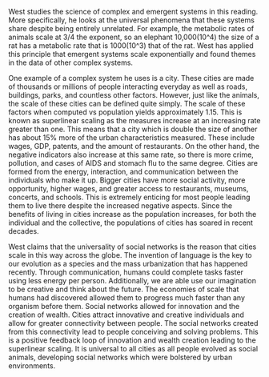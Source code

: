 West studies the science of complex and emergent systems in this reading. More specifically, he looks at the universal phenomena that these systems share despite being entirely
unrelated. For example, the metabolic rates of animals scale at 3/4 the exponent, so an elephant 10,000(10^4) the size of a rat has a metabolic rate that is 1000(10^3) that of 
the rat. West has applied this principle that emergent systems scale exponentially and found themes in the data of other complex systems. 

One example of a complex system he uses is a city. These cities are made of thousands or millions of people interacting everyday as well as roads, buildings, parks, and countless
other factors. However, just like the animals, the scale of these cities can be defined quite simply. The scale of these factors when computed vs population yields approximately 
1.15. This is known as superlinear scaling as the measures increase at an increasing rate greater than one. This means that a city which is double the size of another has about 
15% more of the urban characteristics measured. These include wages, GDP, patents, and the amount of restaurants. On the other hand, the negative indicators also increase at this 
same rate, so there is more crime, pollution, and cases of AIDS and stomach flu to the same degree. Cities are formed from the energy, interaction, and communication between the 
individuals who make it up. Bigger cities have more social activity, more opportunity, higher wages, and greater access to restaurants, museums, concerts, and schools. This is 
extremely enticing for most people leading them to live there despite the increased negative aspects. Since the benefits of living in cities increase as the population increases,
for both the individual and the collective, the populations of cities has soared in recent decades.

West claims that the universality of social networks is the reason that cities scale in this way across the globe. The invention of language is the key to our evolution as a 
species and the mass urbanization that has happened recently. Through communication, humans could complete tasks faster using less energy per person. Additionally, we are able 
use our imagination to be creative and think about the future. The economies of scale that humans had discovered allowed them to progress much faster than any organism before
them. Social networks allowed for innovation and the creation of wealth. Cities attract innovative and creative individuals and allow for greater connectivity between people.
The social networks created from this connectivity lead to people conceiving and solving problems. This is a positive feedback loop of innovation and wealth creation leading to
the superlinear scaling. It is universal to all cities as all people evolved as social animals, developing social networks which were bolstered by urban environments.

